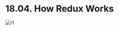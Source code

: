 # 18.04. How Redux Works

![r1](https://github.com/kiranbansode/learn-react/assets/50626798/f2c87639-e5e1-460f-9e22-d7789fd079d1)
